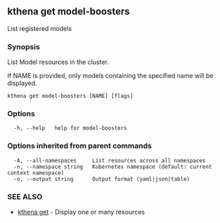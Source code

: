 ## kthena get model-boosters

List registered models

### Synopsis

List Model resources in the cluster. 

If NAME is provided, only models containing the specified name will be displayed.

```
kthena get model-boosters [NAME] [flags]
```

### Options

```
  -h, --help   help for model-boosters
```

### Options inherited from parent commands

```
  -A, --all-namespaces     List resources across all namespaces
  -n, --namespace string   Kubernetes namespace (default: current context namespace)
  -o, --output string      Output format (yaml|json|table)
```

### SEE ALSO

* [kthena get](kthena_get.md)	 - Display one or many resources

